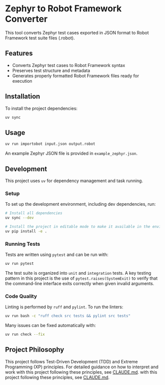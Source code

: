 # Zephyr to Robot Framework Converter

This tool converts Zephyr test cases exported in JSON format to Robot Framework test suite files (.robot).

## Features

- Converts Zephyr test cases to Robot Framework syntax
- Preserves test structure and metadata
- Generates properly formatted Robot Framework files ready for execution

## Installation

To install the project dependencies:

```bash
uv sync
```

## Usage

```bash
uv run importobot input.json output.robot
```

An example Zephyr JSON file is provided in `example_zephyr.json`.

## Development

This project uses `uv` for dependency management and task running.

### Setup

To set up the development environment, including dev dependencies, run:

```bash
# Install all dependencies
uv sync --dev

# Install the project in editable mode to make it available in the environment
uv pip install -e .
```

### Running Tests

Tests are written using `pytest` and can be run with:

```bash
uv run pytest
```

The test suite is organized into `unit` and `integration` tests. A key testing pattern in this project is the use of `pytest.raises(SystemExit)` to verify that the command-line interface exits correctly when given invalid arguments.

### Code Quality

Linting is performed by `ruff` and `pylint`. To run the linters:

```bash
uv run bash -c "ruff check src tests && pylint src tests"
```

Many issues can be fixed automatically with:

```bash
uv run check --fix
```

## Project Philosophy

This project follows Test-Driven Development (TDD) and Extreme Programming (XP) principles. For detailed guidance on how to interpret and work with this project following these principles, see [CLAUDE.md](CLAUDE.md).
with this project following these principles, see [CLAUDE.md](CLAUDE.md).
